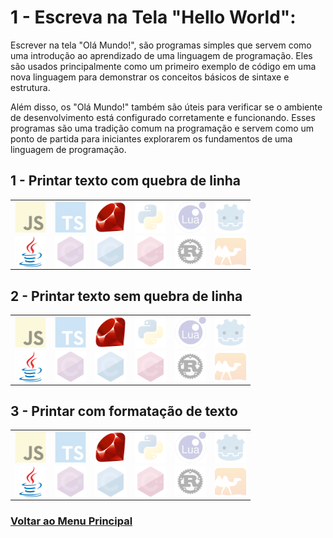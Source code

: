 # 1 - Escreva na Tela "Hello World":

Escrever na tela "Olá Mundo!", são programas simples que servem como uma introdução ao aprendizado de uma linguagem de programação. Eles são usados principalmente como um primeiro exemplo de código em uma nova linguagem para demonstrar os conceitos básicos de sintaxe e estrutura.

Além disso, os "Olá Mundo!" também são úteis para verificar se o ambiente de desenvolvimento está configurado corretamente e funcionando. Esses programas são uma tradição comum na programação e servem como um ponto de partida para iniciantes explorarem os fundamentos de uma linguagem de programação.

## 1 - Printar texto com quebra de linha

<table id="01-01" align="center">
    <tr>
        <td align="center">
            <a href="../docs/CONTRIBUA.md" title="JavaScript">
                <img align="center" height="50" src="../../../Arquives/img/svg/files/opacity/javascript-original.svg" alt="JavaScript"/>
            </a>
        </td>
        <td align="center">
            <a href="../docs/CONTRIBUA.md" title="TypeScript">
                <img align="center" height="50" src="../../../Arquives/img/svg/files/opacity/typescript-original.svg" alt="TypeScript"/>
            </a>
        </td>
        <td align="center">
            <a href="./01/Ruby.md" title="Ruby">
                <img align="center" height="50" src="../../../Arquives/img/svg/files/ruby-original.svg" alt="Ruby"/>
            </a>
        </td>
        <td align="center">
            <a href="../docs/CONTRIBUA.md" title="Python">
                <img align="center" height="50" src="../../../Arquives/img/svg/files/opacity/python-original.svg" alt="Python"/>
            </a>
        </td>
        <td align="center">
            <a href="../docs/CONTRIBUA.md" title="Lua">
                <img align="center" height="50" src="../../../Arquives/img/svg/files/opacity/lua-original-wordmark.svg" alt="Lua"/>
            </a>
        </td>
        <td align="center">
            <a href="../docs/CONTRIBUA.md" title="GDscript">
                <img align="center" height="50" src="../../../Arquives/img/svg/files/opacity/godot-original.svg" alt="GDscript"/>
            </a>
        </td>
    </tr>
    <tr>
        <td align="center">
            <a href="./01/Java.md" title="Java">
                <img align="center" height="50" src="../../../Arquives/img/svg/files/java-original.svg" alt="Java"/>
            </a>
        </td>
        <td align="center">
            <a href="../docs/CONTRIBUA.md" title="C sharp">
                <img align="center" height="50" src="../../../Arquives/img/svg/files/opacity/csharp-original.svg" alt="C sharp"/>
            </a>
        </td>
        <td align="center">
            <a href="../docs/CONTRIBUA.md" title="C">
                <img align="center" height="50" src="../../../Arquives/img/svg/files/opacity/c-original.svg" alt="C"/>
            </a>
        </td> 
        <td align="center">
            <a href="../docs/CONTRIBUA.md">
                <img align="center" height="50" src="../../../Arquives/img/svg/files/opacity/cplusplus-original.svg" alt="C plusplus"/>
            </a>
        </td>
        <td align="center">
            <a href="../docs/CONTRIBUA.md" title="Rust">
                <img align="center" height="50" src="../../../Arquives/img/svg/files/opacity/rust-plain.svg" alt="Rust"/>
            </a>
        </td>
        <td align="center">
            <a href="../docs/CONTRIBUA.md" title="OCaml">
                <img align="center" height="50" src="../../../Arquives/img/svg/files/opacity/ocaml-original.svg" alt="OCaml"/>
            </a>
        </td>
    </tr>
</table>

## 2 - Printar texto sem quebra de linha

<table id="01-02" align="center">
    <tr>
        <td align="center">
            <a href="../docs/CONTRIBUA.md" title="JavaScript">
                <img align="center" height="50" src="../../../Arquives/img/svg/files/opacity/javascript-original.svg" alt="JavaScript"/>
            </a>
        </td>
        <td align="center">
            <a href="../docs/CONTRIBUA.md" title="TypeScript">
                <img align="center" height="50" src="../../../Arquives/img/svg/files/opacity/typescript-original.svg" alt="TypeScript"/>
            </a>
        </td>
        <td align="center">
            <a href="./01/Ruby.md" title="Ruby">
                <img align="center" height="50" src="../../../Arquives/img/svg/files/ruby-original.svg" alt="Ruby"/>
            </a>
        </td>
        <td align="center">
            <a href="../docs/CONTRIBUA.md" title="Python">
                <img align="center" height="50" src="../../../Arquives/img/svg/files/opacity/python-original.svg" alt="Python"/>
            </a>
        </td>
        <td align="center">
            <a href="../docs/CONTRIBUA.md" title="Lua">
                <img align="center" height="50" src="../../../Arquives/img/svg/files/opacity/lua-original-wordmark.svg" alt="Lua"/>
            </a>
        </td>
        <td align="center">
            <a href="../docs/CONTRIBUA.md" title="GDscript">
                <img align="center" height="50" src="../../../Arquives/img/svg/files/opacity/godot-original.svg" alt="GDscript"/>
            </a>
        </td>
    </tr>
    <tr>
        <td align="center">
            <a href="./01/Java.md" title="Java">
                <img align="center" height="50" src="../../../Arquives/img/svg/files/java-original.svg" alt="Java"/>
            </a>
        </td>
        <td align="center">
            <a href="../docs/CONTRIBUA.md" title="C sharp">
                <img align="center" height="50" src="../../../Arquives/img/svg/files/opacity/csharp-original.svg" alt="C sharp"/>
            </a>
        </td>
        <td align="center">
            <a href="../docs/CONTRIBUA.md" title="C">
                <img align="center" height="50" src="../../../Arquives/img/svg/files/opacity/c-original.svg" alt="C"/>
            </a>
        </td> 
        <td align="center">
            <a href="../docs/CONTRIBUA.md">
                <img align="center" height="50" src="../../../Arquives/img/svg/files/opacity/cplusplus-original.svg" alt="C plusplus"/>
            </a>
        </td>
        <td align="center">
            <a href="../docs/CONTRIBUA.md" title="Rust">
                <img align="center" height="50" src="../../../Arquives/img/svg/files/opacity/rust-plain.svg" alt="Rust"/>
            </a>
        </td>
        <td align="center">
            <a href="../docs/CONTRIBUA.md" title="OCaml">
                <img align="center" height="50" src="../../../Arquives/img/svg/files/opacity/ocaml-original.svg" alt="OCaml"/>
            </a>
        </td>
    </tr>
</table>

## 3 - Printar com formatação de texto

<table id="01-03" align="center">
    <tr>
        <td align="center">
            <a href="../docs/CONTRIBUA.md" title="JavaScript">
                <img align="center" height="50" src="../../../Arquives/img/svg/files/opacity/javascript-original.svg" alt="JavaScript"/>
            </a>
        </td>
        <td align="center">
            <a href="../docs/CONTRIBUA.md" title="TypeScript">
                <img align="center" height="50" src="../../../Arquives/img/svg/files/opacity/typescript-original.svg" alt="TypeScript"/>
            </a>
        </td>
        <td align="center">
            <a href="./01/Ruby.md" title="Ruby">
                <img align="center" height="50" src="../../../Arquives/img/svg/files/ruby-original.svg" alt="Ruby"/>
            </a>
        </td>
        <td align="center">
            <a href="../docs/CONTRIBUA.md" title="Python">
                <img align="center" height="50" src="../../../Arquives/img/svg/files/opacity/python-original.svg" alt="Python"/>
            </a>
        </td>
        <td align="center">
            <a href="../docs/CONTRIBUA.md" title="Lua">
                <img align="center" height="50" src="../../../Arquives/img/svg/files/opacity/lua-original-wordmark.svg" alt="Lua"/>
            </a>
        </td>
        <td align="center">
            <a href="../docs/CONTRIBUA.md" title="GDscript">
                <img align="center" height="50" src="../../../Arquives/img/svg/files/opacity/godot-original.svg" alt="GDscript"/>
            </a>
        </td>
    </tr>
    <tr>
        <td align="center">
            <a href="./01/Java.md" title="Java">
                <img align="center" height="50" src="../../../Arquives/img/svg/files/java-original.svg" alt="Java"/>
            </a>
        </td>
        <td align="center">
            <a href="../docs/CONTRIBUA.md" title="C sharp">
                <img align="center" height="50" src="../../../Arquives/img/svg/files/opacity/csharp-original.svg" alt="C sharp"/>
            </a>
        </td>
        <td align="center">
            <a href="../docs/CONTRIBUA.md" title="C">
                <img align="center" height="50" src="../../../Arquives/img/svg/files/opacity/c-original.svg" alt="C"/>
            </a>
        </td> 
        <td align="center">
            <a href="../docs/CONTRIBUA.md">
                <img align="center" height="50" src="../../../Arquives/img/svg/files/opacity/cplusplus-original.svg" alt="C plusplus"/>
            </a>
        </td>
        <td align="center">
            <a href="../docs/CONTRIBUA.md" title="Rust">
                <img align="center" height="50" src="../../../Arquives/img/svg/files/opacity/rust-plain.svg" alt="Rust"/>
            </a>
        </td>
        <td align="center">
            <a href="../docs/CONTRIBUA.md" title="OCaml">
                <img align="center" height="50" src="../../../Arquives/img/svg/files/opacity/ocaml-original.svg" alt="OCaml"/>
            </a>
        </td>
    </tr>
</table>


### [Voltar ao Menu Principal](../docs/LEIAME.md)